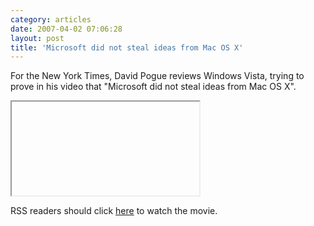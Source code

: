 ```yaml
---
category: articles
date: 2007-04-02 07:06:28
layout: post
title: 'Microsoft did not steal ideas from Mac OS X'
---
```


<p>For the New York Times, David Pogue reviews Windows Vista, trying to prove in his video that "Microsoft did not steal ideas from Mac OS X".</p>

<iframe> title="Microsoft did not steal ideas from Mac OS X" width="480" height="300" data-src="//www.youtube.com/embed/TaIUkwPybtM" frameborder="0" allowfullscreen></iframe>

<p>RSS readers should click <a href="//joaobordalo.com/articles/2007/04/02/microsoft-did-not-steal-ideas-from-mac-os-x">here</a> to watch the movie.</p>
